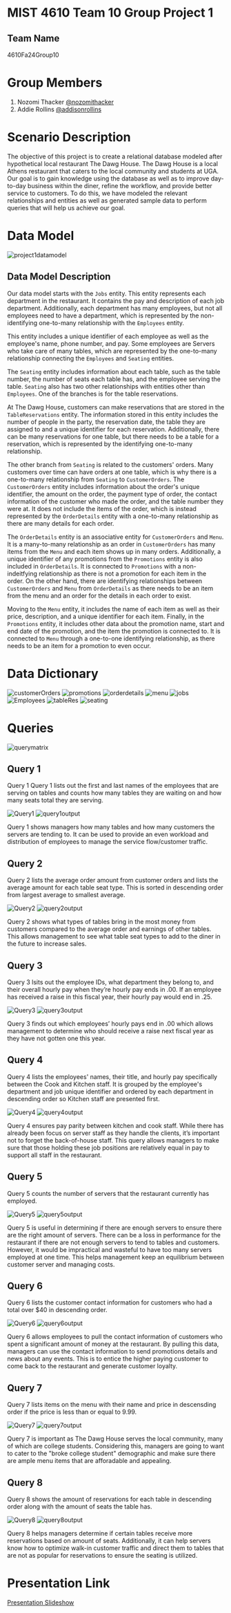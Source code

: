 # MIST 4610 Team 10 Group Project 1 
## Team Name
4610Fa24Group10

# Group Members
1. Nozomi Thacker [@nozomithacker](https://github.com/n-thacker/MIST4610Group10Project1)
2. Addie Rollins [@addisonrollins](https://github.com/arollins5/MIST-GroupProject1/blob/main/README.md)

# Scenario Description
The objective of this project is to create a relational database modeled after hypothetical local restaurant The Dawg House. The Dawg House is a local Athens restaurant that caters to the local community and students at UGA. Our goal is to gain knowledge using the database as well as to improve day-to-day business within the diner, refine the workflow, and provide better service to customers. To do this, we have modeled the relevant relationships and entities as well as generated sample data to perform queries that will help us achieve our goal.

# Data Model
![project1datamodel](https://github.com/user-attachments/assets/49685ea9-25be-4559-b2ed-0f03d6f6f004)

## Data Model Description
Our data model starts with the `Jobs` entity. This entity represents each department in the restaurant. It contains the pay and description of each job department. Additionally, each department has many employees, but not all employees need to have a department, which is represented by the non-identifying one-to-many relationship with the `Employees` entity.

This entity includes a unique identifier of each employee as well as the employee's name, phone number, and pay. Some employees are Servers who take care of many tables, which are represented by the one-to-many relationship connecting the `Employees` and `Seating` entities.

The `Seating` entity includes information about each table, such as the table number, the number of seats each table has, and the employee serving the table. `Seating` also has two other relationships with entities other than `Employees`. One of the branches is for the table reservations.

At The Dawg House, customers can make reservations that are stored in the `TableReservations` entity. The information stored in this entity includes the number of people in the party, the reservation date, the table they are assigned to and a unique identifier for each reservation. Additionally, there can be many reservations for one table, but there needs to be a table for a reservation, which is represented by the identifying one-to-many relationship.

The other branch from `Seating` is related to the customers' orders. Many customers over time can have orders at one table, which is why there is a one-to-many relationship from `Seating` to `CustomerOrders`. The `CustomerOrders` entity includes information about the order's unique identifier, the amount on the order, the payment type of order, the contact information of the customer who made the order, and the table number they were at. It does not include the items of the order, which is instead represented by the `OrderDetails` entity with a one-to-many relationship as there are many details for each order.

The `OrderDetails` entity is an associative entity for `CustomerOrders` and `Menu`. It is a many-to-many relationship as an order in `CustomerOrders` has many items from the `Menu` and each item shows up in many orders. Additionally, a unique identifier of any promotions from the `Promotions` entity is also included in `OrderDetails`. It is connected to `Promotions` with a non-indeitfying relationship as there is not a promotion for each item in the order. On the other hand, there are identifying relationships between `CustomerOrders` and `Menu` from `OrderDetails` as there needs to be an item from the menu and an order for the details in each order to exist.

Moving to the `Menu` entity, it includes the name of each item as well as their price, description, and a unique identifier for each item. Finally, in the `Promotions` entity, it includes other data about the promotion name, start and end date of the promotion, and the item the promotion is connected to. It is connected to `Menu` through a one-to-one identifying relationship, as there needs to be an item for a promotion to even occur.

# Data Dictionary
![customerOrders](https://github.com/user-attachments/assets/0920db1a-bd17-49d3-a3cd-5eb49b6deefd)
![promotions](https://github.com/user-attachments/assets/6a87fe9e-de3f-4880-bcd1-125c73d7a0d3)
![orderdetails](https://github.com/user-attachments/assets/7aba5d9a-827b-4528-a254-2444124e505a)
![menu](https://github.com/user-attachments/assets/7f553ebf-f9d1-488a-a93c-011491f69510)
![jobs](https://github.com/user-attachments/assets/64d1d74c-351f-403f-8633-e2205ae2402a)
![Employees](https://github.com/user-attachments/assets/bf8b9f12-8174-4f68-8d71-7c551274d9d6)
![tableRes](https://github.com/user-attachments/assets/643a2005-ad2b-47aa-bdf5-567c1df87720)
![seating](https://github.com/user-attachments/assets/96cdb6b2-945f-49aa-9140-96cefe5295f0)


# Queries
![querymatrix](https://github.com/user-attachments/assets/1f45a08f-346c-4971-9f7f-b1700a6c5d74)

## Query 1
Query 1 Query 1 lists out the first and last names of the employees that are serving on tables and counts how many tables they are waiting on and how many seats total they are serving.

![Query1](https://github.com/user-attachments/assets/71e39bee-2c9b-47e1-b91b-ec6764b6da80)
![query1output](https://github.com/user-attachments/assets/f792b9ec-b1ad-48db-89d9-f9a44e2aa23c)

Query 1 shows managers how many tables and how many customers the servers are tending to. It can be used to provide an even workload and distribution of employees to manage the service flow/customer traffic.

## Query 2
Query 2 lists the average order amount from customer orders and lists the average amount for each table seat type. This is sorted in descending order from largest average to smallest average.

![Query2](https://github.com/user-attachments/assets/a5b04aa8-0085-4940-9b40-61fd654dcea6) 
![query2output](https://github.com/user-attachments/assets/aa8b79ce-747a-44eb-9956-2256902b1c95)

Query 2 shows what types of tables bring in the most money from customers compared to the average order and earnings of other tables. This allows management to see what table seat types to add to the diner in the future to increase sales.

## Query 3
Query 3 lsits out the employee IDs, what department they belong to, and their overall hourly pay when they’re hourly pay ends in .00. If an employee has received a raise in this fiscal year, their hourly pay would end in .25.

![Query3](https://github.com/user-attachments/assets/bcfaeb24-0ec9-41ff-9e3d-f8d0f92d6536)
![query3output](https://github.com/user-attachments/assets/92f40eab-9a71-42e5-9778-89dd324aa14e)

Query 3 finds out which employees’ hourly pays end in .00 which allows management to determine who should receive a raise next fiscal year as they have not gotten one this year. 

## Query 4
Query 4 lists the employees' names, their title, and hourly pay specifically between the Cook and Kitchen staff. It is grouped by the employee's department and job unique identifier and ordered by each department in descending order so Kitchen staff are presented first. 

![Query4](https://github.com/user-attachments/assets/ee18e381-ddfa-4ade-b695-db8e632e825c)
![query4output](https://github.com/user-attachments/assets/f03e6ba2-0acc-4be8-949f-babd726c79fc)

Query 4 ensures pay parity between kitchen and cook staff. While there has already been focus on server staff as they handle the clients, it’s important not to forget the back-of-house staff. This query allows managers to make sure that those holding these job positions are relatively equal in pay to support all staff in the restaurant.

## Query 5
Query 5 counts the number of servers that the restaurant currently has employed.

![Query5](https://github.com/user-attachments/assets/2092087e-6573-43c2-8f38-a1967300ff61)
![query5output](https://github.com/user-attachments/assets/d16277a5-44ab-4070-a172-c6d3ab4023ee)

Query 5 is useful in determining if there are enough servers to ensure there are the right amount of servers. There can be a loss in performance for the restaurant if there are not enough servers to tend to tables and customers. However, it would be impractical and wasteful to have too many servers employed at one time. This helps management keep an equilibrium between customer server and managing costs.

## Query 6
Query 6 lists the customer contact information for customers who had a total over $40 in descending order.

![Query6](https://github.com/user-attachments/assets/bbdc50c9-6641-43b6-b76a-1ae744ced88e)
![query6output](https://github.com/user-attachments/assets/4f842389-b560-40e7-a02e-15a91e53441e)

Query 6 allows employees to pull the contact information of customers who spent a significant amount of money at the restaurant. By pulling this data, managers can use the contact information to send promotions details and news about any events. This is to entice the higher paying customer to come back to the restaurant and generate customer loyalty.

## Query 7
Query 7 lists items on the menu with their name and price in descensding order if the price is less than or equal to 9.99. 

![Query7](https://github.com/user-attachments/assets/0aa2722c-a442-4cd8-9ee8-6364e64499ae)
![query7output](https://github.com/user-attachments/assets/ae0dcc53-b23b-4814-aad8-bb43afef6653)

Query 7 is important as The Dawg House serves the local community, many of which are college students. Considering this, managers are going to want to cater to the "broke college student" demographic and make sure there are ample menu items that are afforadable and appealing.

## Query 8
Query 8 shows the amount of reservations for each table in descending order along with the amount of seats the table has. 

![Query8](https://github.com/user-attachments/assets/d1b81a75-87ff-4898-8162-c2a446ee2616)
![query8output](https://github.com/user-attachments/assets/69a51877-991e-4157-b77f-a14766b3a15c)

Query 8 helps managers determine if certain tables receive more reservations based on amount of seats. Additionally, it can help servers know how to optimize walk-in customer traffic and direct them to tables that are not as popular for reservations to ensure the seating is utilized.

# Presentation Link
[Presentation Slideshow](https://docs.google.com/presentation/d/1NC_LrD7BzF1PbfOOfNsZf66cgQCfGf4M/edit?usp=sharing&ouid=105131982117693300215&rtpof=true&sd=true)









